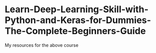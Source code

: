 # Learn-Deep-Learning-Skill-with-Python-and-Keras-for-Dummies-The-Complete-Beginners-Guide
My resources for the above course
